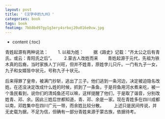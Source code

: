 ```yaml
---
layout: post
title: '《汉字中的九州》'
categories: book
tags: book
featimg: 7bb8bd97gy1g3ery4srboj20u016e0vw.jpg
---
```


* content
{:toc}

青姓起源有两种说法：
　　1. 以祖为姓：
　　据《路史》记载：“齐太公之后有青氏。或云：青阳氏之后”。
　　2.蒙古人改姓而来
　　青姓起源于元代，先祖为铁木真的后裔，当时家族人丁兴旺，但并不姓青，原姓孛儿只斤。一门有九子一女，九子和女婿皆中状元，号称九子十状元。






后来得罪了皇帝，被满门抄斩，逃出了三子。他们逃到一条河边，决定被迫隐名改姓。在还没决定改成什么姓的时候，抓到了一条鱼，于是将鱼用河水煮来吃，被一个渔民看到，说你们的清炖鱼还可以嘛，这样提醒了他们，于是取了谐音，分别改姓青、邓、余。因此三姓后世都知道，青、邓、余是一家。现在青姓多在四川成都以南，邓姓集中在四川广元一带，而余姓比较分散。
　　上述只是民间传说，并无史载为据，不足为信，但确有一部分青姓来源于蒙古族，依据待考。